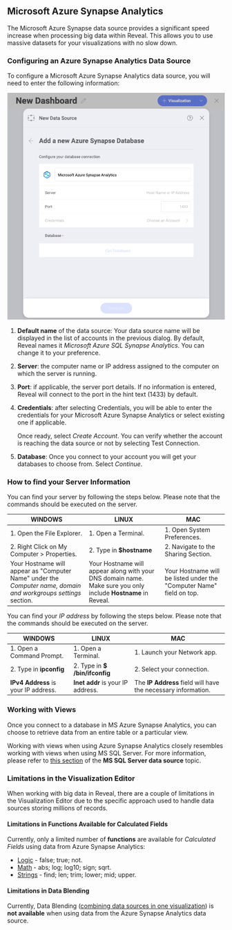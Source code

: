 ## Microsoft Azure Synapse Analytics

The Microsoft Azure Synapse data source provides a significant speed
increase when processing big data within Reveal. This allows you to use
massive datasets for your visualizations with no slow down.

### Configuring an Azure Synapse Analytics Data Source

To configure a Microsoft Azure Synapse Analytics data source, you will
need to enter the following information:

<img src="images/synapse-azure-configuration.png" alt="Configuring azure synapse data source dialog" class="responsive-img"/>

1. **Default name** of the data source: Your data source name will be displayed in the list of accounts in the previous dialog. By default, Reveal names it *Microsoft Azure SQL Synapse Analytics*. You can change it to your preference.

2.  **Server**: the computer name or IP address assigned to the computer
    on which the server is running.

3.  **Port**: if applicable, the server port details. If no information
    is entered, Reveal will connect to the port in the hint text (1433)
    by default.

4.  **Credentials**: after selecting Credentials, you will be able to
    enter the credentials for your Microsoft Azure Synapse Analytics or
    select existing one if applicable.

    Once ready, select *Create Account*. You can verify whether the
    account is reaching the data source or not by selecting Test
    Connection.

5.  **Database**: Once you connect to your account you will get your databases to choose from.
Select *Continue*.

### How to find your Server Information

You can find your server by following the steps below. Please note that
the commands should be executed on the server.


| WINDOWS                                                                                                         | LINUX                                                                                                         | MAC                                                                  |
| --------------------------------------------------------------------------------------------------------------- | ------------------------------------------------------------------------------------------------------------- | -------------------------------------------------------------------- |
| 1\. Open the File Explorer.                                                                                     | 1\. Open a Terminal.                                                                                          | 1\. Open System Preferences.                                         |
| 2\. Right Click on My Computer \> Properties.                                                                   | 2\. Type in **$hostname**                                                                                     | 2\. Navigate to the Sharing Section.                                 |
| Your Hostname will appear as "Computer Name" under the *Computer name, domain and workgroups settings* section. | Your Hostname will appear along with your DNS domain name. Make sure you only include **Hostname** in Reveal. | Your Hostname will be listed under the "Computer Name" field on top. |

You can find your *IP address* by following the steps below. Please note
that the commands should be executed on the server.

| WINDOWS                              | LINUX                             | MAC                                                           |
| ------------------------------------ | --------------------------------- | ------------------------------------------------------------- |
| 1\. Open a Command Prompt.           | 1\. Open a Terminal.              | 1\. Launch your Network app.                                  |
| 2\. Type in **ipconfig**             | 2\. Type in **$ /bin/ifconfig**   | 2\. Select your connection.                                   |
| **IPv4 Address** is your IP address. | **Inet addr** is your IP address. | The **IP Address** field will have the necessary information. |

### Working with Views

Once you connect to a database in MS Azure Synapse Analytics, you can
choose to retrieve data from an entire table or a particular view.

Working with views when using Azure Synapse Analytics closely resembles
working with views when using MS SQL Server. For more information,
please refer to [this section](Microsoft-SQL-Server.html#working-with-views)
of the **MS SQL Server data source** topic.

### Limitations in the Visualization Editor

When working with big data in Reveal, there are a couple of limitations
in the Visualization Editor due to the specific approach used to handle
data sources storing millions of records.

#### Limitations in Functions Available for Calculated Fields

Currently, only a limited number of **functions** are available for
*Calculated Fields* using data from Azure Synapse Analytics:

- [Logic](~/en/data-visualizations/fields/calculated-fields/logic-calculated-fields.md) - false; true; not.
- [Math](~/en/data-visualizations/fields/calculated-fields/math-calculated-fields.md) - abs; log; log10; sign; sqrt.
- [Strings](~/en/data-visualizations/fields/calculated-fields/string-calculated-fields.md) - find; len; trim; lower; mid; upper.

#### Limitations in Data Blending

Currently, Data Blending ([combining data sources in one visualization](~/en/datasources/data-blending.md)) is **not available** when using data from the Azure Synapse Analytics data source.
